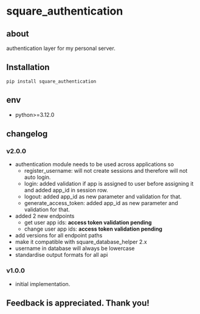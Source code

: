 # square_authentication

## about

authentication layer for my personal server.

## Installation

```shell
pip install square_authentication
```

## env

- python>=3.12.0

## changelog

### v2.0.0

- authentication module needs to be used across applications so
    - register_username: will not create sessions and therefore will not auto login.
    - login: added validation if app is assigned to user before assigning it and added app_id in session row.
    - logout: added app_id as new parameter and validation for that.
    - generate_access_token: added app_id as new parameter and validation for that.
- added 2 new endpoints
    - get user app ids: **access token validation pending**
    - change user app ids: **access token validation pending**
- add versions for all endpoint paths
- make it compatible with square_database_helper 2.x
- username in database will always be lowercase
- standardise output formats for all api

### v1.0.0

- initial implementation.

## Feedback is appreciated. Thank you!